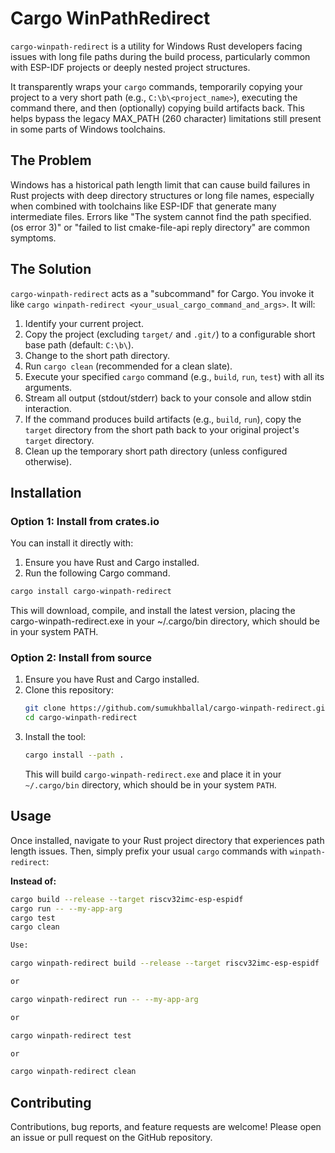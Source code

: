 # Cargo WinPathRedirect

`cargo-winpath-redirect` is a utility for Windows Rust developers facing issues with long file paths during the build process, particularly common with ESP-IDF projects or deeply nested project structures.

It transparently wraps your `cargo` commands, temporarily copying your project to a very short path (e.g., `C:\b\<project_name>`), executing the command there, and then (optionally) copying build artifacts back. This helps bypass the legacy MAX_PATH (260 character) limitations still present in some parts of Windows toolchains.

## The Problem

Windows has a historical path length limit that can cause build failures in Rust projects with deep directory structures or long file names, especially when combined with toolchains like ESP-IDF that generate many intermediate files. Errors like "The system cannot find the path specified. (os error 3)" or "failed to list cmake-file-api reply directory" are common symptoms.

## The Solution

`cargo-winpath-redirect` acts as a "subcommand" for Cargo. You invoke it like `cargo winpath-redirect <your_usual_cargo_command_and_args>`. It will:

1.  Identify your current project.
2.  Copy the project (excluding `target/` and `.git/`) to a configurable short base path (default: `C:\b\`).
3.  Change to the short path directory.
4.  Run `cargo clean` (recommended for a clean slate).
5.  Execute your specified `cargo` command (e.g., `build`, `run`, `test`) with all its arguments.
6.  Stream all output (stdout/stderr) back to your console and allow stdin interaction.
7.  If the command produces build artifacts (e.g., `build`, `run`), copy the `target` directory from the short path back to your original project's `target` directory.
8.  Clean up the temporary short path directory (unless configured otherwise).

## Installation

### Option 1: Install from crates.io

You can install it directly with:

1.  Ensure you have Rust and Cargo installed.
2.  Run the following Cargo command.

```bash
cargo install cargo-winpath-redirect
```

This will download, compile, and install the latest version, placing the cargo-winpath-redirect.exe in your ~/.cargo/bin directory, which should be in your system PATH.

### Option 2: Install from source

1.  Ensure you have Rust and Cargo installed.
2.  Clone this repository:
    ```bash
    git clone https://github.com/sumukhballal/cargo-winpath-redirect.git
    cd cargo-winpath-redirect
    ```
3.  Install the tool:
    ```bash
    cargo install --path .
    ```
    This will build `cargo-winpath-redirect.exe` and place it in your `~/.cargo/bin` directory, which should be in your system `PATH`.

## Usage

Once installed, navigate to your Rust project directory that experiences path length issues. Then, simply prefix your usual `cargo` commands with `winpath-redirect`:

**Instead of:**
```bash
cargo build --release --target riscv32imc-esp-espidf
cargo run -- --my-app-arg
cargo test
cargo clean

Use:

cargo winpath-redirect build --release --target riscv32imc-esp-espidf

or 

cargo winpath-redirect run -- --my-app-arg

or 

cargo winpath-redirect test

or 

cargo winpath-redirect clean
```

## Contributing

Contributions, bug reports, and feature requests are welcome! Please open an issue or pull request on the GitHub repository.
